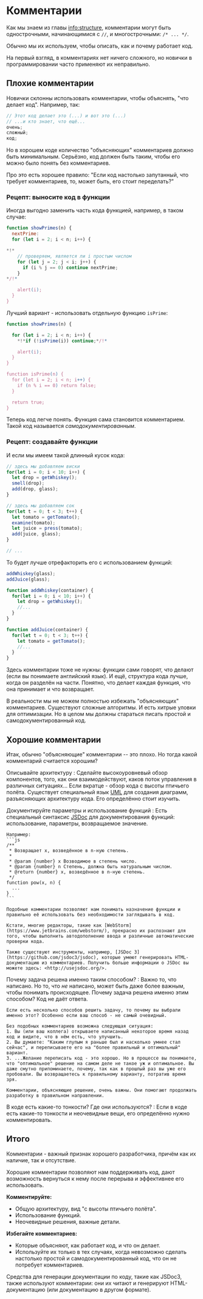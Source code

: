 # Комментарии

Как мы знаем из главы <info:structure>, комментарии могут быть однострочными, начинающимися с `//`, и многострочными: `/* ... */`.

Обычно мы их используем, чтобы описать, как и почему работает код.

На первый взгляд, в комментариях нет ничего сложного, но новички в программировании часто применяют их неправильно.

## Плохие комментарии

Новички склонны использовать комментарии, чтобы объяснять, "что делает код". Например, так:

```js
// Этот код делает это (...) и вот это (...)
// ...и кто знает, что ещё...
очень;
сложный;
код;
```

Но в хорошем коде количество "объясняющих" комментариев должно быть минимальным. Серьёзно, код должен быть таким, чтобы его можно было понять без комментариев.

Про это есть хорошее правило: "Если код настолько запутанный, что требует комментариев, то, может быть, его стоит переделать?"

### Рецепт: выносите код в функции

Иногда выгодно заменить часть кода функцией, например, в таком случае:

```js
function showPrimes(n) {
  nextPrime:
  for (let i = 2; i < n; i++) {

*!*
    // проверяем, является ли i простым числом
    for (let j = 2; j < i; j++) {
      if (i % j == 0) continue nextPrime;
    }
*/!*

    alert(i);
  }
}
```

Лучший вариант - использовать отдельную функцию `isPrime`:


```js
function showPrimes(n) {

  for (let i = 2; i < n; i++) {
    *!*if (!isPrime(i)) continue;*/!*

    alert(i);  
  }
}

function isPrime(n) {
  for (let i = 2; i < n; i++) {
    if (n % i == 0) return false;
  }

  return true;
}
```

Теперь код легче понять. Функция сама становится комментарием. Такой код называется *самодокументированным*.

### Рецепт: создавайте функции

И если мы имеем такой длинный кусок кода:

```js
// здесь мы добавляем виски
for(let i = 0; i < 10; i++) {
  let drop = getWhiskey();
  smell(drop);
  add(drop, glass);
}

// здесь мы добавляем сок
for(let t = 0; t < 3; t++) {
  let tomato = getTomato();
  examine(tomato);
  let juice = press(tomato);
  add(juice, glass);
}

// ...
```

То будет лучше отрефакторить его с использованием функций:

```js
addWhiskey(glass);
addJuice(glass);

function addWhiskey(container) {
  for(let i = 0; i < 10; i++) {
    let drop = getWhiskey();
    //...
  }
}

function addJuice(container) {
  for(let t = 0; t < 3; t++) {
    let tomato = getTomato();
    //...
  }
}
```

Здесь комментарии тоже не нужны: функции сами говорят, что делают (если вы понимаете английский язык). И ещё, структура кода лучше, когда он разделён на части. Понятно, что делает каждая функция, что она принимает и что возвращает.

В реальности мы не можем полностью избежать "объясняющих" комментариев. Существуют сложные алгоритмы. И есть хитрые уловки для оптимизации. Но в целом мы должны стараться писать простой и самодокументированный код.

## Хорошие комментарии

Итак, обычно "объясняющие" комментарии -- это плохо. Но тогда какой комментарий считается хорошим?

Описывайте архитектуру
: Сделайте высокоуровневый обзор компонентов, того, как они взаимодействуют, каков поток управления в различных ситуациях... Если вкратце - обзор кода с высоты птичьего полёта. Существует специальный язык [UML](https://ru.wikipedia.org/wiki/UML) для создания диаграмм, разъясняющих архитектуру кода. Его определённо стоит изучить.

Документируйте параметры и использование функций
: Есть специальный синтаксис [JSDoc](https://ru.wikipedia.org/wiki/JSDoc) для документирования функций: использование, параметры, возвращаемое значение.

    Например:
    ```js
    /**
     * Возвращает x, возведённое в n-ную степень.
     *
     * @param {number} x Возводимое в степень число.
     * @param {number} n Степень, должна быть натуральным числом.
     * @return {number} x, возведённое в n-ную степень.
     */
    function pow(x, n) {
      ...
    }
    ```

    Подобные комментарии позволяют нам понимать назначение функции и правильно её использовать без необходимости заглядывать в код.

    Кстати, многие редакторы, такие как [WebStorm](https://www.jetbrains.com/webstorm/), прекрасно их распознают для того, чтобы выполнить автодополнение ввода и различные автоматические проверки кода.

    Также существуют инструменты, например, [JSDoc 3](https://github.com/jsdoc3/jsdoc), которые умеют генерировать HTML-документацию из комментариев. Получить больше информации о JSDoc вы можете здесь: <http://usejsdoc.org/>.

Почему задача решена именно таким способом?
: Важно то, что написано. Но то, что *не* написано, может быть даже более важным, чтобы понимать происходящее. Почему задача решена именно этим способом? Код не даёт ответа.

    Если есть несколько способов решить задачу, то почему вы выбрали именно этот? Особенно если ваш способ - не самый очевидный.

    Без подобных комментариев возможна следующая ситуация:
    1. Вы (или ваш коллега) открываете написанный некоторое время назад код и видите, что в нём есть, что улучшить.
    2. Вы думаете: "Каким глупым я раньше был и насколько умнее стал сейчас", и переписываете его на "более правильный и оптимальный" вариант.
    3. ...Желание переписать код - это хорошо. Но в процессе вы понимаете, что "оптимальное" решение на самом деле не такое уж и оптимальное. Вы даже смутно припоминаете, почему, так как в прошлый раз вы уже его пробовали. Вы возвращаетесь к правильному варианту, потратив время зря.

    Комментарии, объясняющие решение, очень важны. Они помогают продолжать разработку в правильном направлении.

В коде есть какие-то тонкости? Где они используются?
: Если в коде есть какие-то тонкости и неочевидные вещи, его определённо нужно комментировать.

## Итого

Комментарии - важный признак хорошего разработчика, причём как их наличие, так и отсутствие.

Хорошие комментарии позволяют нам поддерживать код, дают возможность вернуться к нему после перерыва и эффективнее его использовать.

**Комментируйте:**

- Общую архитектуру, вид "с высоты птичьего полёта".
- Использование функций.
- Неочевидные решения, важные детали.

**Избегайте комментариев:**

- Которые объясняют, как работает код, и что он делает.
- Используйте их только в тех случаях, когда невозможно сделать настолько простой и самодокументированный код, что он не потребует комментариев.

Средства для генерации документации по коду, такие как JSDoc3, также используют комментарии: они их читают и генерируют HTML-документацию (или документацию в другом формате).
